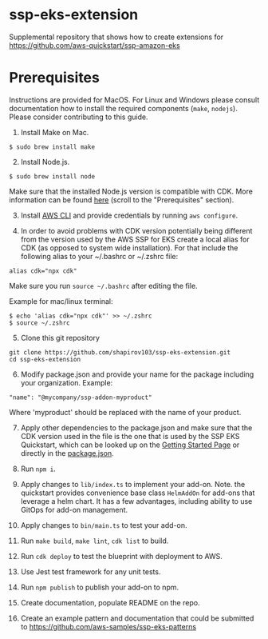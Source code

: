# ssp-eks-extension
Supplemental repository that shows how to create extensions for https://github.com/aws-quickstart/ssp-amazon-eks

# Prerequisites

Instructions are provided for MacOS. For Linux and Windows please consult documentation how to install the required components (`make`, `nodejs`). Please consider contributing to this guide.

1. Install Make on Mac.
```
$ sudo brew install make
```
2. Install Node.js.
```
$ sudo brew install node
```

Make sure that the installed Node.js version is compatible with CDK. More information can be found [here](https://docs.aws.amazon.com/cdk/latest/guide/getting_started.html#:~:text=All%20AWS%20CDK,a%20different%20recommendation.) (scroll to the "Prerequisites" section).

3. Install [AWS CLI](https://docs.aws.amazon.com/cli/latest/userguide/getting-started-install.html) and provide credentials by running `aws configure`. 

4. In order to avoid problems with CDK version potentially being different from the version used by the AWS SSP for EKS create a local alias for CDK (as opposed to system wide installation). For that include the following alias to your ~/.bashrc or ~/.zshrc file:

```
alias cdk="npx cdk"
```
Make sure you run `source ~/.bashrc` after editing the file. 

Example for mac/linux terminal:

```
$ echo 'alias cdk="npx cdk"' >> ~/.zshrc
$ source ~/.zshrc
```

5. Clone this git repository
```
git clone https://github.com/shapirov103/ssp-eks-extension.git
cd ssp-eks-extension
```

6. Modify package.json and provide your name for the package including your organization. Example:
```
"name": "@mycompany/ssp-addon-myproduct"
``` 
Where 'myproduct' should be replaced with the name of your product. 

7. Apply other dependencies to the package.json and make sure that the CDK version used in the file is the one that is used by the SSP EKS Quickstart, which can be looked up on the [Getting Started Page](https://github.com/aws-quickstart/ssp-amazon-eks#getting-started) or directly in the [package.json](https://github.com/aws-quickstart/ssp-amazon-eks/blob/main/package.json).

8.  Run `npm i`.

9. Apply changes to `lib/index.ts` to implement your add-on. Note. the quickstart provides convenience base class `HelmAddOn` for add-ons that leverage a helm chart. It has a few advantages, including ability to use GitOps for add-on management.

10. Apply changes to `bin/main.ts` to test your add-on.

11. Run `make build`, `make lint`, `cdk list` to build. 
12. Run `cdk deploy` to test the blueprint with deployment to AWS.
13. Use Jest test framework for any unit tests.
14. Run `npm publish` to publish your add-on to npm. 
15. Create documentation, populate README on the repo. 
16. Create an example pattern and documentation that could be submitted to https://github.com/aws-samples/ssp-eks-patterns